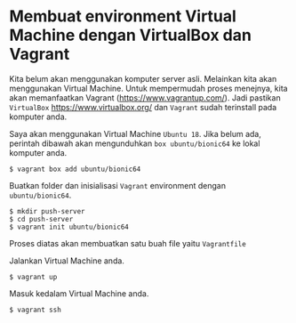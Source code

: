 # Membuat environment Virtual Machine dengan VirtualBox dan Vagrant

Kita belum akan menggunakan komputer server asli. Melainkan kita akan menggunakan Virtual Machine. Untuk mempermudah proses menejnya, kita akan memanfaatkan Vagrant (https://www.vagrantup.com/). Jadi pastikan `VirtualBox` https://www.virtualbox.org/ dan `Vagrant` sudah terinstall pada komputer anda.

Saya akan menggunakan Virtual Machine `Ubuntu 18`. Jika belum ada, perintah dibawah akan mengunduhkan `box ubuntu/bionic64` ke lokal komputer anda.
```shell
$ vagrant box add ubuntu/bionic64
```
Buatkan folder dan inisialisasi `Vagrant` environment dengan `ubuntu/bionic64`.
```shell
$ mkdir push-server
$ cd push-server
$ vagrant init ubuntu/bionic64
```
Proses diatas akan membuatkan satu buah file yaitu `Vagrantfile`

Jalankan Virtual Machine anda.
```shell
$ vagrant up
```

Masuk kedalam Virtual Machine anda.
```shell
$ vagrant ssh
```